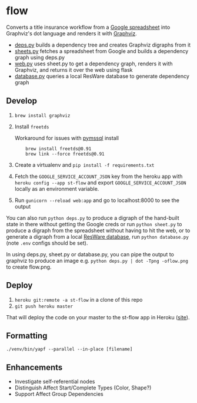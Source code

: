 # flow
Converts a title insurance workflow from a [Google spreadsheet](https://docs.google.com/spreadsheets/d/1q0l55EY8FqM5ghJjwm1-Pbp3Nlnj0iFzWwwyXJxA53I/edit#gid=0) into Graphviz's dot language and renders it with [Graphviz](https://graphviz.gitlab.io/).

* [deps.py](deps.py) builds a dependency tree and creates Graphviz digraphs from it
* [sheets.py](sheets.py) fetches a spreadsheet from Google and builds a dependency graph using deps.py
* [web.py](web.py) uses sheet.py to get a dependency graph, renders it with Graphviz, and returns it over the web using flask
* [database.py](database.py) queries a local ResWare database to generate dependency graph

## Develop

1. `brew install graphviz`
1.  Install `freetds`

	Workaround for issues with [pymssql](https://github.com/pymssql/pymssql/issues/432#issuecomment-376534685) install

    ```
        brew install freetds@0.91
        brew link --force freetds@0.91
    ```
1. Create a virtualenv and `pip install -f requirements.txt`
1. Fetch the `GOOGLE_SERVICE_ACCOUNT_JSON` key from the heroku app with `heroku config --app st-flow` and export `GOOGLE_SERVICE_ACCOUNT_JSON` locally as an environment variable.
1. Run `gunicorn --reload web:app` and go to localhost:8000 to see the output

You can also run `python deps.py` to produce a digraph of the hand-built state in there without getting the Google creds or run `python sheet.py` to produce a digraph from the spreadsheet without having to hit the web, or to generate a digraph from a local [ResWare database](https://github.com/StatesTitle/docs/blob/master/resware-mssql/README.md), run `python database.py` (note `.env` configs should be set).

In using deps.py, sheet.py or database.py, you can pipe the output to graphviz to produce an image e.g. `python deps.py | dot -Tpng -oflow.png` to create flow.png.
## Deploy

1. `heroku git:remote -a st-flow` in a clone of this repo
1. `git push heroku master`

That will deploy the code on your master to the st-flow app in Heroku ([site](https://st-flow.herokuapp.com/)).


## Formatting 
```
./venv/bin/yapf --parallel --in-place [filename]
```

## Enhancements

* Investigate self-referential nodes
* Distinguish Affect Start/Complete Types (Color, Shape?)
* Support Affect Group Dependencies